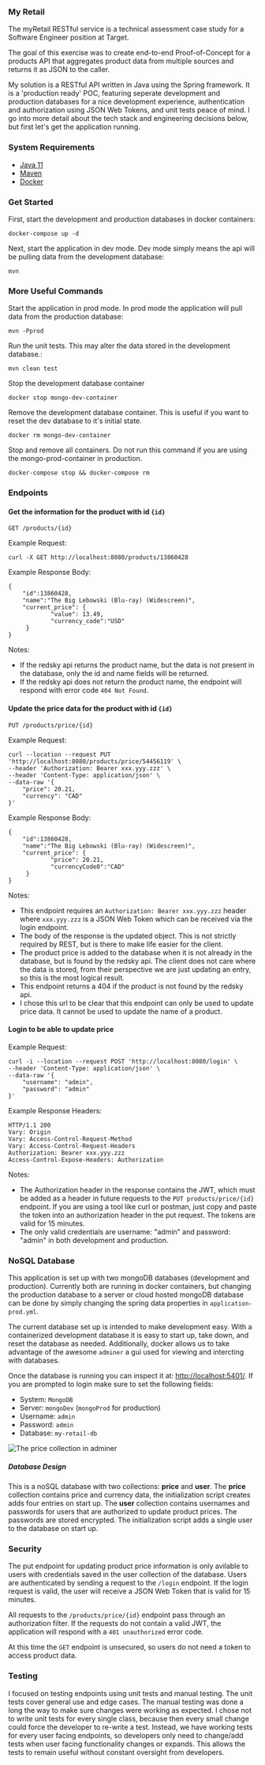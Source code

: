 ### My Retail
The myRetail RESTful service is a technical assessment case study for a Software Engineer position at Target.

The goal of this exercise was to create end-to-end Proof-of-Concept for a products API that aggregates product data from multiple sources and returns it as JSON to the caller. 

My solution is a RESTful API written in Java using the Spring framework. It is a 'production ready' POC, featuring seperate development and production databases for a nice development experience, authentication and authorization using JSON Web Tokens, and unit tests peace of mind. I go into more detail about the tech stack and engineering decisions below, but first let's get the application running.

### System Requirements

- [Java 11](https://www.oracle.com/java/technologies/javase-jdk11-downloads.html)
- [Maven](https://maven.apache.org/download.cgi)
- [Docker](https://docs.docker.com/get-docker/)

### Get Started
First, start the development and production databases in docker containers:

    docker-compose up -d

Next, start the application in dev mode. Dev mode simply means the api will be pulling data from the development database:

    mvn

### More Useful Commands

Start the application in prod mode. In prod mode the application will pull data from the production database:

    mvn -Pprod

Run the unit tests. This may alter the data stored in the development database.:

    mvn clean test

Stop the development database container

    docker stop mongo-dev-container
    
Remove the development database container. This is useful if you want to reset the dev database to it's initial state.

    docker rm mongo-dev-container
    
Stop and remove all containers. Do not run this command if you are using the mongo-prod-container in production.

    docker-compose stop && docker-compose rm
    
### Endpoints

#### Get the information for the product with id `{id}`

    GET /products/{id}
    
Example Request:

    curl -X GET http://localhost:8080/products/13860428

Example Response Body:

    {
        "id":13860428,
        "name":"The Big Lebowski (Blu-ray) (Widescreen)",
        "current_price": {
                "value": 13.49,
                "currency_code":"USD"
         }
    }

Notes: 
- If the redsky api returns the product name, but the data is not present in the database, only the id and name fields will be returned.
- If the redsky api does not return the product name, the endpoint will respond with error code `404 Not Found`.

#### Update the price data for the product with id `{id}`

    PUT /products/price/{id}
    
Example Request:

    curl --location --request PUT 'http://localhost:8080/products/price/54456119' \
    --header 'Authorization: Bearer xxx.yyy.zzz' \
    --header 'Content-Type: application/json' \
    --data-raw '{
        "price": 20.21,
        "currency": "CAD"
    }'
    
Example Response Body:

    {
        "id":13860428,
        "name":"The Big Lebowski (Blu-ray) (Widescreen)",
        "current_price": {
                "price": 20.21,
                "currencyCode0":"CAD"
         }
    }

Notes:
- This endpoint requires an `Authorization: Bearer xxx.yyy.zzz` header where `xxx.yyy.zzz` is a JSON Web Token which can be received via the login endpoint.
- The body of the response is the updated object. This is not strictly required by REST, but is there to make life easier for the client.
- The product price is added to the database when it is not already in the database, but is found by the redsky api. The client does not care where the data is stored, from their perspective we are just updating an entry, so this is the most logical result.
- This endpoint returns a 404 if the product is not found by the redsky api.
- I chose this url to be clear that this endpoint can only be used to update price data. It cannot be used to update the name of a product.

#### Login to be able to update price

Example Request:

    curl -i --location --request POST 'http://localhost:8080/login' \
    --header 'Content-Type: application/json' \
    --data-raw '{
        "username": "admin",
        "password": "admin"
    }'
    
Example Response Headers:

    HTTP/1.1 200
    Vary: Origin
    Vary: Access-Control-Request-Method
    Vary: Access-Control-Request-Headers
    Authorization: Bearer xxx.yyy.zzz
    Access-Control-Expose-Headers: Authorization
    
Notes:
- The Authorization header in the response contains the JWT, which must be added as a header in future requests to the `PUT products/price/{id}` endpoint. If you are using a tool like curl or postman, just copy and paste the token into an authorization header in the put request. The tokens are valid for 15 minutes.
- The only valid credentials are username: "admin" and password: "admin" in both development and production.

### NoSQL Database
This application is set up with two mongoDB databases (development and production). Currently both are running in docker containers, but changing the production database to a server or cloud hosted mongoDB database can be done by simply changing the spring data properties in `application-prod.yml`.

The current database set up is intended to make development easy. With a containerized development database it is easy to start up, take down, and reset the database as needed. Additionally, docker allows us to take advantage of the awesome `adminer` a gui used for viewing and intercting with databases.

Once the database is running you can inspect it at: 
[http://localhost:5401/](http://localhost:5401/?mongo=dbMongo&username=dev&db=my-retail-db).
If you are prompted to login make sure to set the following fields:
- System: `MongoDB`
- Server: `mongoDev` (`mongoProd` for production)
- Username: `admin`
- Password: `admin`
- Database: `my-retail-db`

![The price collection in adminer](./src/main/resources/static/adminer-price-collection.PNG)

##### Database Design
This is a noSQL database with two collections: **price** and **user**. The **price** collection contains price and currency data, the initialization script creates adds four entries on start up. The **user** collection contains usernames and passwords for users that are authorized to update product prices. The passwords are stored encrypted. The initialization script adds a single user to the database on start up. 
 
### Security
The put endpoint for updating product price information is only avilable to users with credentials saved in the
 user collection of the database. Users are authenticated by sending a request to the `/login` endpoint. If the login request is valid, the user will receive a JSON Web Token that is valid for 15 minutes.

All requests to the `/products/price/{id}` endpoint pass through an authorization filter. If the requests do not contain a valid JWT, the application will respond with a `401 unauthorized` error code.

At this time the `GET` endpoint is unsecured, so users do not need a token to access product data.

### Testing
I focused on testing endpoints using unit tests and manual testing. The unit tests cover general use and edge cases. The manual testing was done a long the way to make sure changes were working as expected. I chose not to write unit tests for every single class, because then every small change could force the developer to re-write a test. Instead, we have working tests for every user facing endpoints, so developers only need to change/add tests when user facing functionality changes or expands. This allows the tests to remain useful without constant oversight from developers.

